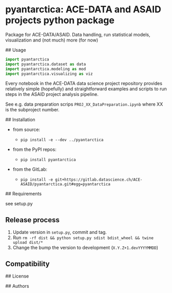# pyantarctica: ACE-DATA and ASAID projects python package

Package for ACE-DATA/ASAID. Data handling, run statistical models, visualization and (not much) more (for now)

## Usage

```python
import pyantarctica
import pyantarctica.dataset as data
import pyantarctica.modeling as mod
import pyantarctica.visualizing as viz
```

Every notebook in the ACE-DATA data science project repository provides relatively simple (hopefully) and straightforward examples and scripts to run steps in the ASAID project analysis pipeline.

See e.g. data preparation scrips `PROJ_XX_DataPreparation.ipynb` where XX is the subproject number.

## Installation

- from source:
  - `pip install -e --dev ../pyantarctica`

- from the PyPI repos:
  - `pip install pyantarctica`

 - from the GitLab:
    - `pip install -e git+https://gitlab.datascience.ch/ACE-ASAID/pyantarctica.git#egg=pyantarctica`

## Requirements

see setup.py

## Release process

1. Update version in `setup.py`, commit and tag.
2. Run `rm -rf dist && python setup.py sdist bdist_wheel && twine upload dist/*`
3. Change the bump the version to development (`X.Y.Z+1.devYYYYMMDD`)

## Compatibility

## License

## Authors
